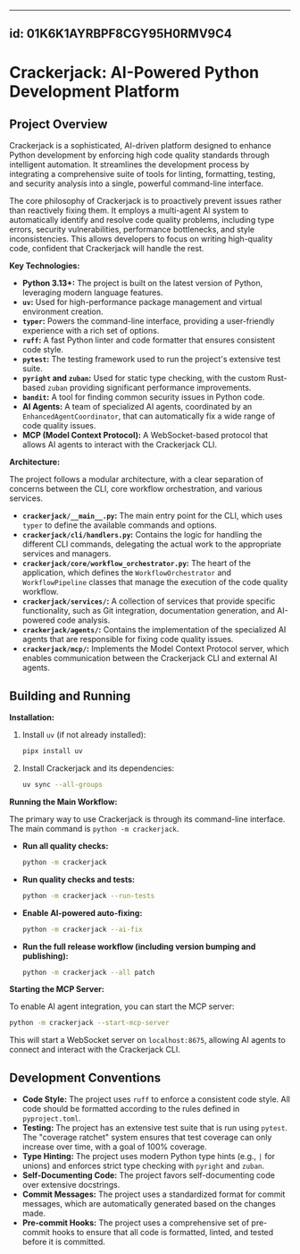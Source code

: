 ______________________________________________________________________

## id: 01K6K1AYRBPF8CGY95H0RMV9C4

# Crackerjack: AI-Powered Python Development Platform

## Project Overview

Crackerjack is a sophisticated, AI-driven platform designed to enhance Python development by enforcing high code quality standards through intelligent automation. It streamlines the development process by integrating a comprehensive suite of tools for linting, formatting, testing, and security analysis into a single, powerful command-line interface.

The core philosophy of Crackerjack is to proactively prevent issues rather than reactively fixing them. It employs a multi-agent AI system to automatically identify and resolve code quality problems, including type errors, security vulnerabilities, performance bottlenecks, and style inconsistencies. This allows developers to focus on writing high-quality code, confident that Crackerjack will handle the rest.

**Key Technologies:**

- **Python 3.13+:** The project is built on the latest version of Python, leveraging modern language features.
- **`uv`:** Used for high-performance package management and virtual environment creation.
- **`typer`:** Powers the command-line interface, providing a user-friendly experience with a rich set of options.
- **`ruff`:** A fast Python linter and code formatter that ensures consistent code style.
- **`pytest`:** The testing framework used to run the project's extensive test suite.
- **`pyright` and `zuban`:** Used for static type checking, with the custom Rust-based `zuban` providing significant performance improvements.
- **`bandit`:** A tool for finding common security issues in Python code.
- **AI Agents:** A team of specialized AI agents, coordinated by an `EnhancedAgentCoordinator`, that can automatically fix a wide range of code quality issues.
- **MCP (Model Context Protocol):** A WebSocket-based protocol that allows AI agents to interact with the Crackerjack CLI.

**Architecture:**

The project follows a modular architecture, with a clear separation of concerns between the CLI, core workflow orchestration, and various services.

- **`crackerjack/__main__.py`:** The main entry point for the CLI, which uses `typer` to define the available commands and options.
- **`crackerjack/cli/handlers.py`:** Contains the logic for handling the different CLI commands, delegating the actual work to the appropriate services and managers.
- **`crackerjack/core/workflow_orchestrator.py`:** The heart of the application, which defines the `WorkflowOrchestrator` and `WorkflowPipeline` classes that manage the execution of the code quality workflow.
- **`crackerjack/services/`:** A collection of services that provide specific functionality, such as Git integration, documentation generation, and AI-powered code analysis.
- **`crackerjack/agents/`:** Contains the implementation of the specialized AI agents that are responsible for fixing code quality issues.
- **`crackerjack/mcp/`:** Implements the Model Context Protocol server, which enables communication between the Crackerjack CLI and external AI agents.

## Building and Running

**Installation:**

1. Install `uv` (if not already installed):
   ```bash
   pipx install uv
   ```
1. Install Crackerjack and its dependencies:
   ```bash
   uv sync --all-groups
   ```

**Running the Main Workflow:**

The primary way to use Crackerjack is through its command-line interface. The main command is `python -m crackerjack`.

- **Run all quality checks:**
  ```bash
  python -m crackerjack
  ```
- **Run quality checks and tests:**
  ```bash
  python -m crackerjack --run-tests
  ```
- **Enable AI-powered auto-fixing:**
  ```bash
  python -m crackerjack --ai-fix
  ```
- **Run the full release workflow (including version bumping and publishing):**
  ```bash
  python -m crackerjack --all patch
  ```

**Starting the MCP Server:**

To enable AI agent integration, you can start the MCP server:

```bash
python -m crackerjack --start-mcp-server
```

This will start a WebSocket server on `localhost:8675`, allowing AI agents to connect and interact with the Crackerjack CLI.

## Development Conventions

- **Code Style:** The project uses `ruff` to enforce a consistent code style. All code should be formatted according to the rules defined in `pyproject.toml`.
- **Testing:** The project has an extensive test suite that is run using `pytest`. The "coverage ratchet" system ensures that test coverage can only increase over time, with a goal of 100% coverage.
- **Type Hinting:** The project uses modern Python type hints (e.g., `|` for unions) and enforces strict type checking with `pyright` and `zuban`.
- **Self-Documenting Code:** The project favors self-documenting code over extensive docstrings.
- **Commit Messages:** The project uses a standardized format for commit messages, which are automatically generated based on the changes made.
- **Pre-commit Hooks:** The project uses a comprehensive set of pre-commit hooks to ensure that all code is formatted, linted, and tested before it is committed.
